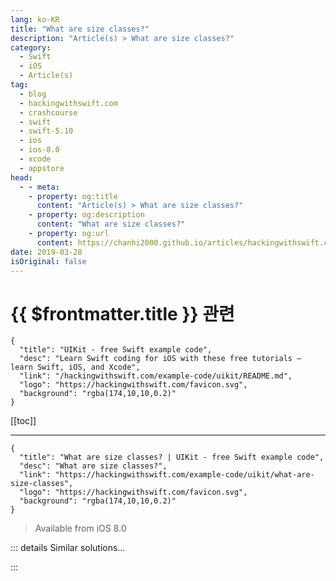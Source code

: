 ```yaml
---
lang: ko-KR
title: "What are size classes?"
description: "Article(s) > What are size classes?"
category:
  - Swift
  - iOS
  - Article(s)
tag: 
  - blog
  - hackingwithswift.com
  - crashcourse
  - swift
  - swift-5.10
  - ios
  - ios-8.0
  - xcode
  - appstore
head:
  - - meta:
    - property: og:title
      content: "Article(s) > What are size classes?"
    - property: og:description
      content: "What are size classes?"
    - property: og:url
      content: https://chanhi2000.github.io/articles/hackingwithswift.com/example-code/uikit/what-are-size-classes.html
date: 2019-03-28
isOriginal: false
---
```


# {{ $frontmatter.title }} 관련

```component VPCard
{
  "title": "UIKit - free Swift example code",
  "desc": "Learn Swift coding for iOS with these free tutorials – learn Swift, iOS, and Xcode",
  "link": "/hackingwithswift.com/example-code/uikit/README.md",
  "logo": "https://hackingwithswift.com/favicon.svg",
  "background": "rgba(174,10,10,0.2)"
}
```

[[toc]]

---

```component VPCard
{
  "title": "What are size classes? | UIKit - free Swift example code",
  "desc": "What are size classes?",
  "link": "https://hackingwithswift.com/example-code/uikit/what-are-size-classes",
  "logo": "https://hackingwithswift.com/favicon.svg",
  "background": "rgba(174,10,10,0.2)"
}
```

> Available from iOS 8.0

<!-- TODO: 작성 -->

<!--
Size Classes are the iOS method of creating adaptable layouts that look great on all sizes and orientations of iPhone and iPad. For example, you might want to say that your UI looks mostly the same in portrait and landscape, but on landscape some extra information is visible. You could do this in code by checking for a change in the size of your view controller and trying to figure out what it means, but that's a huge waste of time – particularly now that iPad has multiple different sizes thanks to multitasking in iOS 9.

With Size Classes, you don't think about orientation or even device size. You care about whether you are running in a compact size or regular size, and iOS takes care of mapping that to various device sizes and orientations. iOS will also tell you when your size class changes so you can update your UI.

For example, an iPad app running full screen in portrait has regular horizontal and vertical size classes. In landscape, it also has regular horizontal and vertical size classes. If your app is used in iOS 9 multitasking, then its size class can be one of the following:

- If the apps are running with an even split in landscape, both have compact horizontal and regular vertical size classes.
- If the apps are running with an uneven split in landscape, the primary app has a regular horizontal class and the second has a compact horizontal size class. Both apps have regular vertical classes.
- If the apps are running with an uneven split in portrait, both apps have compact horizontal size classes and regular vertical size classes.

Size Classes can be implemented in code if you want, but it's much easier to use Interface Builder. The key is to change only the bits you have to – try to share as much of your user interface as possible!

-->

::: details Similar solutions…

<!--
/quick-start/swiftui/how-to-create-different-layouts-using-size-classes">How to create different layouts using size classes 
/quick-start/swiftui/how-to-animate-the-size-of-text">How to animate the size of text 
/example-code/uikit/how-to-find-an-aspect-fit-images-size-inside-an-image-view">How to find an aspect fit image’s size inside an image view 
/quick-start/swiftui/how-to-detect-when-the-size-or-position-of-a-view-changes">How to detect when the size or position of a view changes 
/quick-start/swiftui/how-to-control-the-size-of-presented-views">How to control the size of presented views</a>
-->

:::

